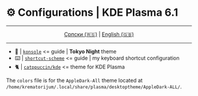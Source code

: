 # ⚙️ Configurations | KDE Plasma 6.1

<div align="center">

---

[Српски (🇷🇸)](README.md) | [English (🇬🇧)](README-en.md)

---

</div>

- 🗼 | [`konsole`](konsole/README.md) <= guide | **Tokyo Night** theme
- ⌨️ | [`shortcut-scheme`](shortcut-scheme/README.md) <= guide | my keyboard shortcut configuration
- 🐈 | [`catppuccin/kde`](https://github.com/catppuccin/kde) <= theme for KDE Plasma

The `colors` file is for the `AppleDark-All` theme located at `/home/krematorijum/.local/share/plasma/desktoptheme/AppleDark-ALL/`.

<br>
